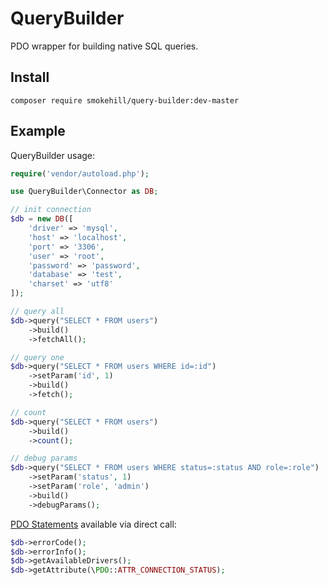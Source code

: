 # QueryBuilder

PDO wrapper for building native SQL queries.

## Install

```
composer require smokehill/query-builder:dev-master
```

## Example

QueryBuilder usage:

```php
require('vendor/autoload.php');

use QueryBuilder\Connector as DB;

// init connection
$db = new DB([
    'driver' => 'mysql',
    'host' => 'localhost',
    'port' => '3306',
    'user' => 'root',
    'password' => 'password',
    'database' => 'test',
    'charset' => 'utf8'
]);

// query all
$db->query("SELECT * FROM users")
    ->build()
    ->fetchAll();

// query one
$db->query("SELECT * FROM users WHERE id=:id")
    ->setParam('id', 1)
    ->build()
    ->fetch();

// count
$db->query("SELECT * FROM users")
    ->build()
    ->count();

// debug params
$db->query("SELECT * FROM users WHERE status=:status AND role=:role")
    ->setParam('status', 1)
    ->setParam('role', 'admin')
    ->build()
    ->debugParams();
```

[PDO Statements](https://www.php.net/manual/en/class.pdo.php) available via direct call:

```php
$db->errorCode();
$db->errorInfo();
$db->getAvailableDrivers();
$db->getAttribute(\PDO::ATTR_CONNECTION_STATUS);
```